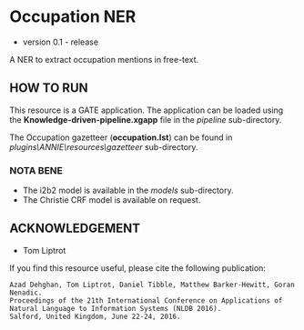 # Occupation NER
* version 0.1 - release

A NER to extract occupation mentions in free-text.

## HOW TO RUN 
This resource is a GATE application. The application can be loaded using the **Knowledge-driven-pipeline.xgapp** file in the *pipeline* sub-directory.

The Occupation gazetteer (**occupation.lst**) can be found in *plugins\ANNIE\resources\gazetteer* sub-directory.

### NOTA BENE
* The i2b2 model is available in the *models* sub-directory.
* The Christie CRF model is available on request.

## ACKNOWLEDGEMENT
* Tom Liptrot

If you find this resource useful, please cite the following publication:

	Azad Dehghan, Tom Liptrot, Daniel Tibble, Matthew Barker-Hewitt, Goran Nenadic. 
	Proceedings of the 21th International Conference on Applications of Natural Language to Information Systems (NLDB 2016). 
	Salford, United Kingdom, June 22-24, 2016.
